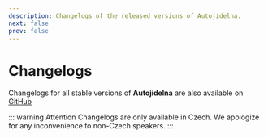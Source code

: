 ```yaml
---
description: Changelogs of the released versions of Autojídelna.
next: false
prev: false
---
```


# Changelogs

Changelogs for all stable versions of **Autojídelna** are also available on [GitHub][changelog]

::: warning Attention
Changelogs are only available in Czech. We apologize for any inconvenience to non-Czech speakers.
:::

<ChangelogsList legacyVersion />

<!-- Setup script -->

<script setup lang="ts">
  import ChangelogsList from "@theme/components/ChangelogsList.vue";
</script>

<!-- Links -->

[changelog]: https://github.com/Autojidelna/autojidelna-legacy/blob/main/CHANGELOG.md
